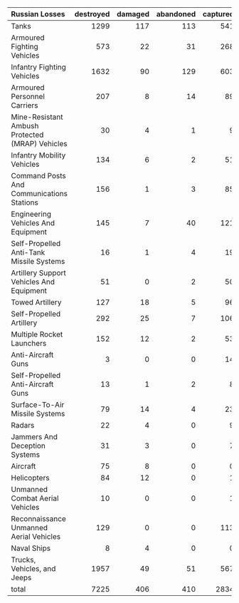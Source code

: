 | Russian Losses                                   |   destroyed |   damaged |   abandoned |   captured |   total |
|:-------------------------------------------------|------------:|----------:|------------:|-----------:|--------:|
| Tanks                                            |        1299 |       117 |         113 |        541 |    2070 |
| Armoured Fighting Vehicles                       |         573 |        22 |          31 |        268 |     894 |
| Infantry Fighting Vehicles                       |        1632 |        90 |         129 |        603 |    2454 |
| Armoured Personnel Carriers                      |         207 |         8 |          14 |         89 |     318 |
| Mine-Resistant Ambush Protected  (MRAP) Vehicles |          30 |         4 |           1 |          9 |      44 |
| Infantry Mobility Vehicles                       |         134 |         6 |           2 |         51 |     193 |
| Command Posts And Communications Stations        |         156 |         1 |           3 |         85 |     245 |
| Engineering Vehicles And Equipment               |         145 |         7 |          40 |        121 |     313 |
| Self-Propelled Anti-Tank Missile Systems         |          16 |         1 |           4 |         19 |      40 |
| Artillery Support Vehicles And Equipment         |          51 |         0 |           2 |         50 |     103 |
| Towed Artillery                                  |         127 |        18 |           5 |         96 |     246 |
| Self-Propelled Artillery                         |         292 |        25 |           7 |        106 |     430 |
| Multiple Rocket Launchers                        |         152 |        12 |           2 |         53 |     219 |
| Anti-Aircraft Guns                               |           3 |         0 |           0 |         14 |      17 |
| Self-Propelled Anti-Aircraft Guns                |          13 |         1 |           2 |          8 |      24 |
| Surface-To-Air Missile Systems                   |          79 |        14 |           4 |         23 |     120 |
| Radars                                           |          22 |         4 |           0 |          9 |      35 |
| Jammers And Deception Systems                    |          31 |         3 |           0 |          7 |      41 |
| Aircraft                                         |          75 |         8 |           0 |          0 |      83 |
| Helicopters                                      |          84 |        12 |           0 |          1 |      97 |
| Unmanned Combat Aerial Vehicles                  |          10 |         0 |           0 |          1 |      11 |
| Reconnaissance Unmanned Aerial Vehicles          |         129 |         0 |           0 |        113 |     242 |
| Naval Ships                                      |           8 |         4 |           0 |          0 |      12 |
| Trucks, Vehicles, and Jeeps                      |        1957 |        49 |          51 |        567 |    2624 |
| total                                            |        7225 |       406 |         410 |       2834 |   10875 |